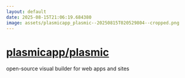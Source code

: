 ```yaml
---
layout: default
date: 2025-08-15T21:06:19.684380
image: assets/plasmicapp_plasmic--20250815T020529804--cropped.png
---
```


# [plasmicapp/plasmic](https://github.com/plasmicapp/plasmic)

open-source visual builder for web apps and sites
